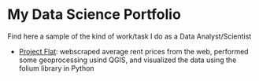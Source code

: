 # My Data Science Portfolio
Find here a sample of the kind of work/task I do as a Data Analyst/Scientist

- [Project Flat](PJ_Flat/pj_flat_avgrentprices.ipynb): webscraped average rent prices from the web, performed some geoprocessing usind QGIS, and visualized the data using the folium library in Python   
